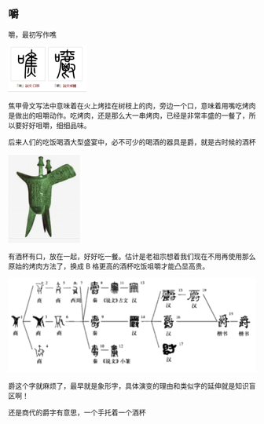 ## 嚼
嚼，最初写作噍

![甲骨文](image-1.png)

焦甲骨文写法中意味着在火上烤挂在树枝上的肉，旁边一个口，意味着用嘴吃烤肉是做出的咀嚼动作。吃烤肉，还是那么大一串烤肉，已经是非常丰盛的一餐了，所以要好好咀嚼，细细品味。

后来人们的吃饭喝酒大型盛宴中，必不可少的喝酒的器具是爵，就是古时候的酒杯

![爵](image-2.png)

有酒杯有口，放在一起，好好吃一餐。估计是老祖宗想着我们现在不用再使用那么原始的烤肉方法了，换成 B 格更高的酒杯吃饭咀嚼才能凸显高贵。

![爵的演变](image-3.png)

爵这个字就麻烦了，最早就是象形字，具体演变的理由和类似字的延伸就是知识盲区啊！

还是商代的爵字有意思，一个手托着一个酒杯